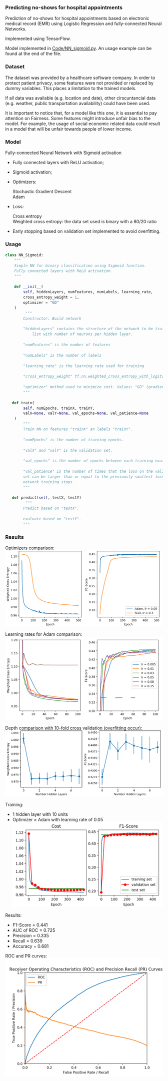 ### Predicting no-shows for hospital appointments

Prediction of no-shows for hospital appointments based on electronic medical record (EMR) 
using Logistic Regression and fully-connected Neural Networks. 

Implemented using TensorFlow.

Model implemented in [Code/NN_sigmoid.py](https://github.com/mcreduardo/No_Show/blob/master/Code/NN_sigmoid.py). An usage example can be found at the end of the file.

### Dataset

The dataset was provided by a healthcare software company. In order to protect patient privacy, some features were not provided or replaced by dummy variables. This places a limitation to the trained models.

If all data was available (e.g. location and date), other cirscuntancial data (e.g. weather, public transportation availability) could have been used.

It is important to notice that, for a model like this one, it is essential to pay attention on Fairness. Some features might introduce unfair bias to the model. For example, the usage of social economic related data could result in a model that will be unfair towards people of lower income.

### Model

Fully-connected Neural Network with Sigmoid activation

* Fully connected layers with ReLU activation;
* Sigmoid activation;
* Optimizers:

   Stochastic Gradient Descent  
   Adam
* Loss:

   Cross entropy  
   Weighted cross entropy: the data set used is binary with a 80/20 ratio  
* Early stopping based on validation set implemented to avoid overfitting.

### Usage

```python
class NN_Sigmoid:
    """
    Simple NN for binary classification using Sigmoid function.
    Fully connected layers with ReLU activation.
    """

    def __init__(
        self, hiddenLayers, numFeatures, numLabels, learning_rate, 
        cross_entropy_weight = 1,
        optimizer = "GD"
    )
         """
        Constructor: Build network

        "hiddenLayers" contains the structure of the network to be trained:
            list with number of neurons per hidden layer.

        "numFeatures" is the number of features

        "numLabels" is the number of labels

        "learning_rate" is the learning rate used for training

        "cross_entropy_weight" tf.nn.weighted_cross_entropy_with_logits if != 1

        "optimizer" method used to minimize cost. Values: "GD" (gradient descent, default) or "Adam"
        """

   def train(
        self, numEpochs, trainX, trainY, 
        valX=None, valY=None, val_epochs=None, val_patience=None
    )
        """
        Train NN on features "trainX" an labels "trainY".

        "numEpochs" is the number of training epochs.
        
        "valX" and "valY" is the validation set.

        "val_epochs" is the number of epochs between each training evaluation.

        "val_patience" is the number of times that the loss on the validation 
        set can be larger than or equal to the previously smallest loss before 
        network training stops. 
        """
   
   def predict(self, testX, testY)
         """
        Predict based on "testX".
        
        evaluate based on "testY".
        """
```

### Results

Optimizers comparison:  
![](Results/optimizer.png)

Learning rates for Adam comparison:  
![](Results/lr.png)

Depth comparison with 10-fold cross validation (overfitting occur):  
![](Results/nhl.png)

Training:    
* 1 hidden layer with 10 units   
* Optimizer = Adam with learning rate of 0.05     
![](Results/training.png) 

Results:  
* F1-Score = 0.441  
* AUC of ROC = 0.725  
* Precision = 0.335  
* Recall = 0.639  
* Accuracy = 0.681  



ROC and PR curves:    
![](Results/ROCPR.png)  

